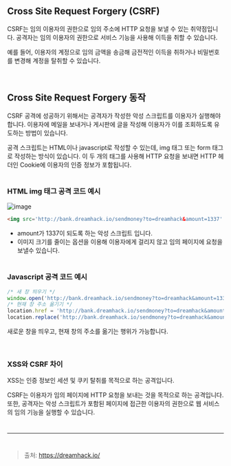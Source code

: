 ## Cross Site Request Forgery (CSRF)

CSRF는 임의 이용자의 권한으로 임의 주소에 HTTP 요청을 보낼 수 있는 취약점입니다. 공격자는 임의 이용자의 권한으로 서비스 기능을 사용해 이득을 취할 수 있습니다.

예를 들어, 이용자의 계정으로 임의 금액을 송금해 금전적인 이득을 취하거나 비밀번호를 변경해 계정을 탈취할 수 있습니다.


<br>


## Cross Site Request Forgery 동작

CSRF 공격에 성공하기 위해서는 공격자가 작성한 악성 스크립트를 이용자가 실행해야 합니다. 이용자에 메일을 보내거나 게시판에 글을 작성해 이용자가 이를 조회하도록 유도하는 방법이 있습니다.

공격 스크립트는 HTML이나 javascript로 작성할 수 있는데, img 태그 또는 form 태그로 작성하는 방식이 있습니다. 이 두 개의 태그를 사용해 HTTP 요청을 보내면 HTTP 헤더인 Cookie에 이용자의 인증 정보가 포함됩니다.

#

### HTML img 태그 공격 코드 예시

![image](https://user-images.githubusercontent.com/81484874/191702620-ac3d7b71-06a5-44cb-befc-6e2869cdc59b.png)

```html
<img src='http://bank.dreamhack.io/sendmoney?to=dreamhack&amount=1337' width=0px height=0px>
```

* amount가 1337이 되도록 하는 악성 스크립트 입니다.
* 이미지 크기를 줄이는 옵션을 이용해 이용자에게 걸리지 않고 임의 페이지에 요청을 보낼수 있습니다.

#

### Javascript 공격 코드 예시

```javascript
/* 새 창 띄우기 */
window.open('http://bank.dreamhack.io/sendmoney?to=dreamhack&amount=1337');
/* 현재 창 주소 옮기기 */
location.href = 'http://bank.dreamhack.io/sendmoney?to=dreamhack&amount=1337';
location.replace('http://bank.dreamhack.io/sendmoney?to=dreamhack&amount=1337');
```

새로운 창을 띄우고, 현재 창의 주소를 옮기는 행위가 가능합니다.


<br>


### XSS와 CSRF 차이

XSS는 인증 정보인 세션 및 쿠키 탈취를 목적으로 하는 공격입니다.

CSRF는 이용자가 임의 페이지에 HTTP 요청을 보내는 것을 목적으로 하는 공격입니다. 또한, 공격자는 악성 스크립트가 포함된 페이지에 접근한 이용자의 권한으로 웹 서비스의 임의 기능을 실행할 수 있습니다.


#
---
#

> 출처: https://dreamhack.io/
